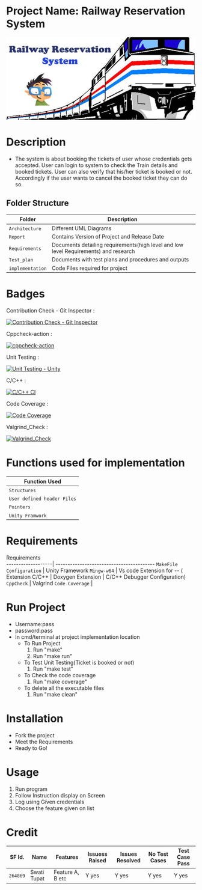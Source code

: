 
# Project Name: Railway Reservation System
![](others/online-railway-reservation-system-project.jpg)


# Description
* The system is about booking the tickets of user whose credentials gets accepted. User can login to system to check the Train details and booked tickets. User can also verify that his/her ticket is booked or not. Accordingly if the user wants to cancel the booked ticket they can do so.
 
## Folder Structure
Folder             | Description
-------------------| -----------------------------------------
`Architecture`         | Different UML Diagrams
`Report`         | Contains Version of Project and Release Date
`Requirements`   | Documents detailing requirements(high level and low level Requirements) and research
`Test_plan`      | Documents with test plans and procedures and outputs
`implementation` | Code Files required for project


# Badges
Contribution Check - Git Inspector :

[![Contribution Check - Git Inspector](https://github.com/swati-tupat/LTTS_Project/actions/workflows/Git_Inspector.yml/badge.svg)](https://github.com/swati-tupat/LTTS_Project/actions/workflows/Git_Inspector.yml)

Cppcheck-action :

[![cppcheck-action](https://github.com/swati-tupat/LTTS_Project/actions/workflows/cppcheck.yml/badge.svg)](https://github.com/swati-tupat/LTTS_Project/actions/workflows/cppcheck.yml)

Unit Testing :

[![Unit Testing - Unity](https://github.com/swati-tupat/LTTS_Project/actions/workflows/Unit-Testing.yml/badge.svg)](https://github.com/swati-tupat/LTTS_Project/actions/workflows/Unit-Testing.yml)

C/C++ :

[![C/C++ CI](https://github.com/swati-tupat/LTTS_Project/actions/workflows/c-cpp.yml/badge.svg)](https://github.com/swati-tupat/LTTS_Project/actions/workflows/c-cpp.yml)

Code Coverage :

[![Code Coverage](https://github.com/swati-tupat/LTTS_Project/actions/workflows/code-coverage.yml/badge.svg)](https://github.com/swati-tupat/LTTS_Project/actions/workflows/code-coverage.yml)

Valgrind_Check :

[![Valgrind_Check](https://github.com/swati-tupat/LTTS_Project/actions/workflows/Valgrind_Check.yml/badge.svg)](https://github.com/swati-tupat/LTTS_Project/actions/workflows/Valgrind_Check.yml)


# Functions used for implementation
Function Used            | 
-------------------|
`Structures`       |
`User defined header Files`       |
`Pointers`       |
`Unity Framwork`       |



# Requirements


Requirements             
-------------------| -----------------------------------------
`MakeFile Configuration`         | Unity Framework 
`Mingw-w64`         | Vs code Extension for -- ( Extension C/C++ | Doxygen Extension | C/C++ Debugger Configuration) 
`CppCheck` | Valgrind
`Code Coverage` |

# Run Project
* Username:pass
* password:pass
* In cmd/terminal at project implementation location
	* To Run Project
		1. Run "make"
		2. Run "make run"
	* To Test Unit Testing(Ticket is booked or not)
		1. Run "make test"
	* To Check the code coverage
		1. Run "make coverage"
	* To delete all the executable files
		1. Run "make clean"


# Installation
* Fork the project
* Meet the Requirements
* Ready to Go!

# Usage
1. Run program
2. Follow Instruction display on Screen
3. Log using Given credentials
4. Choose the feature given on list

# Credit

SF Id. |  Name   |    Features    | Issuess Raised |Issues Resolved|No Test Cases|Test Case Pass
-------|---------|----------------|----------------|---------------|-------------|--------------
`264869` | Swati Tupat  | Feature A, B etc    | Y yes     | Y yes   |Y yes   |Y yes     

